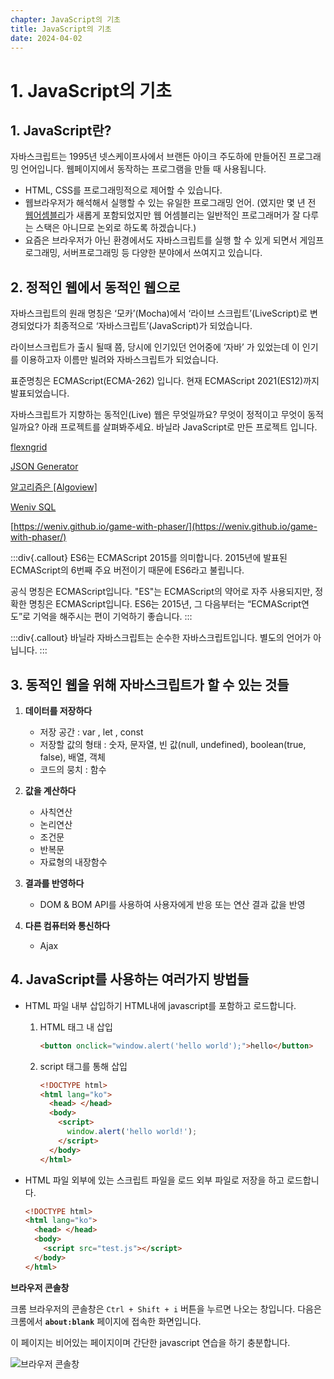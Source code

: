 ```yaml
---
chapter: JavaScript의 기초
title: JavaScript의 기초
date: 2024-04-02
---
```


# 1. JavaScript의 기초

## 1. JavaScript란?

자바스크립트는 1995년 넷스케이프사에서 브랜든 아이크 주도하에 만들어진 프로그래밍 언어입니다. 웹페이지에서 동작하는 프로그램을 만들 때 사용됩니다.

- HTML, CSS를 프로그래밍적으로 제어할 수 있습니다.
- 웹브라우저가 해석해서 실행할 수 있는 유일한 프로그래밍 언어. (였지만 몇 년 전 [웹어셈블리](https://developer.mozilla.org/ko/docs/WebAssembly/Concepts)가 새롭게 포함되었지만 웹 어셈블리는 일반적인 프로그래머가 잘 다루는 스택은 아니므로 논외로 하도록 하겠습니다.)
- 요즘은 브라우저가 아닌 환경에서도 자바스크립트를 실행 할 수 있게 되면서 게임프로그래밍, 서버프로그래밍 등 다양한 분야에서 쓰여지고 있습니다.

## 2. 정적인 웹에서 동적인 웹으로

자바스크립트의 원래 명칭은 ‘모카’(Mocha)에서 ‘라이브 스크립트’(LiveScript)로 변경되었다가 최종적으로 ‘자바스크립트’(JavaScript)가 되었습니다.

라이브스크립트가 출시 될때 쯤, 당시에 인기있던 언어중에 ‘자바’ 가 있었는데 이 인기를 이용하고자 이름만 빌려와 자바스크립트가 되었습니다.

표준명칭은 ECMAScript(ECMA-262) 입니다. 현재 ECMAScript 2021(ES12)까지 발표되었습니다.

자바스크립트가 지향하는 동적인(Live) 웹은 무엇일까요? 무엇이 정적이고 무엇이 동적일까요? 아래 프로젝트를 살펴봐주세요. 바닐라 JavaScript로 만든 프로젝트 입니다.

[flexngrid](https://flexngrid.com/)

[JSON Generator](https://datagenerator.co.kr/)

[알고리즘은 [Algoview]](https://algoview.co.kr/)

[Weniv SQL](https://sql.weniv.co.kr/)

[https://weniv.github.io/game-with-phaser/](https://weniv.github.io/game-with-phaser/)

:::div{.callout}
ES6는 ECMAScript 2015를 의미합니다. 2015년에 발표된 ECMAScript의 6번째 주요 버전이기 때문에 ES6라고 불립니다.

공식 명칭은 ECMAScript입니다. "ES"는 ECMAScript의 약어로 자주 사용되지만, 정확한 명칭은 ECMAScript입니다. ES6는 2015년, 그 다음부터는 “ECMAScript연도”로 기억을 해주시는 편이 기억하기 좋습니다.
:::

:::div{.callout}
바닐라 자바스크립트는 순수한 자바스크립트입니다. 별도의 언어가 아닙니다.
:::

## 3. 동적인 웹을 위해 자바스크립트가 할 수 있는 것들

1. **데이터를 저장하다**

   - 저장 공간 : var , let , const
   - 저장할 값의 형태 : 숫자, 문자열, 빈 값(null, undefined), boolean(true, false), 배열, 객체
   - 코드의 뭉치 : 함수

1. **값을 계산하다**

   - 사칙연산
   - 논리연산
   - 조건문
   - 반복문
   - 자료형의 내장함수

1. **결과를 반영하다**

   - DOM & BOM API를 사용하여 사용자에게 반응 또는 연산 결과 값을 반영

1. **다른 컴퓨터와 통신하다**
   - Ajax

## 4. JavaScript를 사용하는 여러가지 방법들

- HTML 파일 내부 삽입하기
  HTML내에 javascript를 포함하고 로드합니다.

  1. HTML 태그 내 삽입

     ```html
     <button onclick="window.alert('hello world');">hello</button>
     ```

  2. script 태그를 통해 삽입
     ```html
     <!DOCTYPE html>
     <html lang="ko">
       <head> </head>
       <body>
         <script>
           window.alert('hello world!');
         </script>
       </body>
     </html>
     ```

- HTML 파일 외부에 있는 스크립트 파일을 로드
  외부 파일로 저장을 하고 로드합니다.
  ```html
  <!DOCTYPE html>
  <html lang="ko">
    <head> </head>
    <body>
      <script src="test.js"></script>
    </body>
  </html>
  ```

**브라우저 콘솔창**

크롬 브라우저의 콘솔창은 `Ctrl + Shift + i` 버튼을 누르면 나오는 창입니다. 다음은 크롬에서 **`about:blank`** 페이지에 접속한 화면입니다.

이 페이지는 비어있는 페이지이며 간단한 javascript 연습을 하기 충분합니다.

![](/images/basecamp-javascript/chapter01/chapter01-1-1.png '브라우저 콘솔창')
